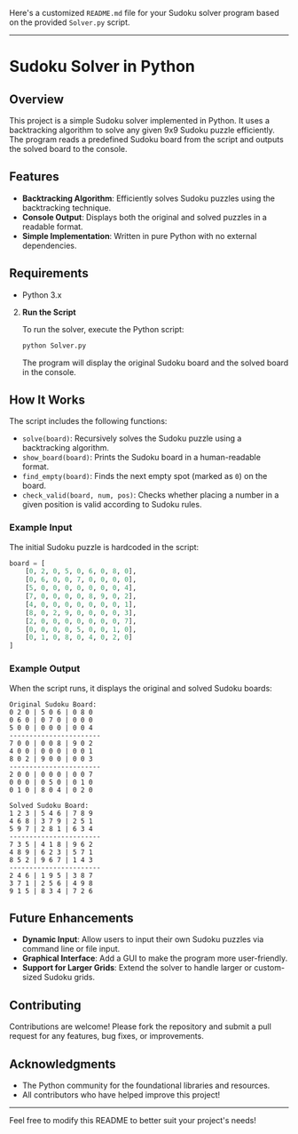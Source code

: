 Here's a customized `README.md` file for your Sudoku solver program based on the provided `Solver.py` script.

---

# Sudoku Solver in Python

## Overview

This project is a simple Sudoku solver implemented in Python. It uses a backtracking algorithm to solve any given 9x9 Sudoku puzzle efficiently. The program reads a predefined Sudoku board from the script and outputs the solved board to the console.

## Features

- **Backtracking Algorithm**: Efficiently solves Sudoku puzzles using the backtracking technique.
- **Console Output**: Displays both the original and solved puzzles in a readable format.
- **Simple Implementation**: Written in pure Python with no external dependencies.

## Requirements

- Python 3.x

2. **Run the Script**

   To run the solver, execute the Python script:

   ```bash
   python Solver.py
   ```

   The program will display the original Sudoku board and the solved board in the console.

## How It Works

The script includes the following functions:

- `solve(board)`: Recursively solves the Sudoku puzzle using a backtracking algorithm.
- `show_board(board)`: Prints the Sudoku board in a human-readable format.
- `find_empty(board)`: Finds the next empty spot (marked as `0`) on the board.
- `check_valid(board, num, pos)`: Checks whether placing a number in a given position is valid according to Sudoku rules.

### Example Input

The initial Sudoku puzzle is hardcoded in the script:

```python
board = [
    [0, 2, 0, 5, 0, 6, 0, 8, 0],
    [0, 6, 0, 0, 7, 0, 0, 0, 0],
    [5, 0, 0, 0, 0, 0, 0, 0, 4],
    [7, 0, 0, 0, 0, 8, 9, 0, 2],
    [4, 0, 0, 0, 0, 0, 0, 0, 1],
    [8, 0, 2, 9, 0, 0, 0, 0, 3],
    [2, 0, 0, 0, 0, 0, 0, 0, 7],
    [0, 0, 0, 0, 5, 0, 0, 1, 0],
    [0, 1, 0, 8, 0, 4, 0, 2, 0]
]
```

### Example Output

When the script runs, it displays the original and solved Sudoku boards:

```
Original Sudoku Board:
0 2 0 | 5 0 6 | 0 8 0 
0 6 0 | 0 7 0 | 0 0 0 
5 0 0 | 0 0 0 | 0 0 4 
-----------------------
7 0 0 | 0 0 8 | 9 0 2 
4 0 0 | 0 0 0 | 0 0 1 
8 0 2 | 9 0 0 | 0 0 3 
-----------------------
2 0 0 | 0 0 0 | 0 0 7 
0 0 0 | 0 5 0 | 0 1 0 
0 1 0 | 8 0 4 | 0 2 0 

Solved Sudoku Board:
1 2 3 | 5 4 6 | 7 8 9 
4 6 8 | 3 7 9 | 2 5 1 
5 9 7 | 2 8 1 | 6 3 4 
-----------------------
7 3 5 | 4 1 8 | 9 6 2 
4 8 9 | 6 2 3 | 5 7 1 
8 5 2 | 9 6 7 | 1 4 3 
-----------------------
2 4 6 | 1 9 5 | 3 8 7 
3 7 1 | 2 5 6 | 4 9 8 
9 1 5 | 8 3 4 | 7 2 6 
```

## Future Enhancements

- **Dynamic Input**: Allow users to input their own Sudoku puzzles via command line or file input.
- **Graphical Interface**: Add a GUI to make the program more user-friendly.
- **Support for Larger Grids**: Extend the solver to handle larger or custom-sized Sudoku grids.

## Contributing

Contributions are welcome! Please fork the repository and submit a pull request for any features, bug fixes, or improvements.

## Acknowledgments

- The Python community for the foundational libraries and resources.
- All contributors who have helped improve this project!

---

Feel free to modify this README to better suit your project's needs!
